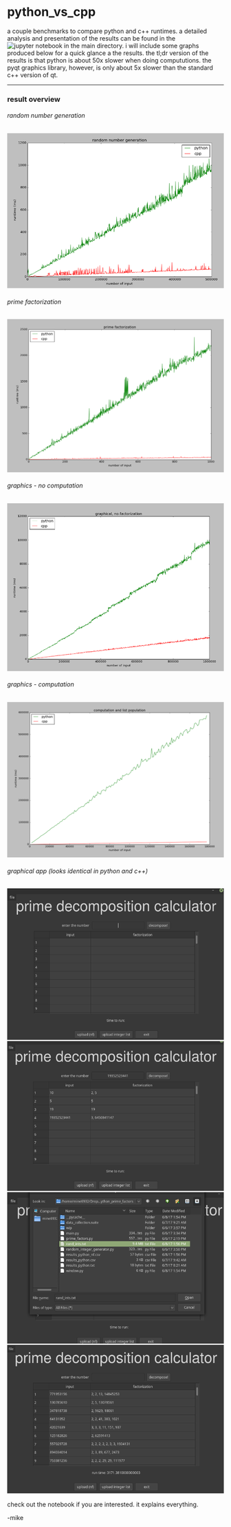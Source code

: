 # python_vs_cpp
a couple benchmarks to compare python and c++ runtimes. a detailed analysis and presentation of the results can be found in the ![jupyter notebook](https://github.com/michaelneuder/python_vs_cpp/blob/master/results.ipynb) in the main directory. i will include some graphs produced below for a quick glance a the results. the tl;dr version of the results is that python is about 50x slower when doing compututions. the pyqt graphics library, however, is only about 5x slower than the standard c++ version of qt.

---
### result overview

###### random number generation
![rng](https://github.com/michaelneuder/python_vs_cpp/blob/master/images/rng.png)

###### prime factorization
![rng](https://github.com/michaelneuder/python_vs_cpp/blob/master/images/factorization.png)

###### graphics - no computation
![rng](https://github.com/michaelneuder/python_vs_cpp/blob/master/images/g_nf.png)

###### graphics - computation
![rng](https://github.com/michaelneuder/python_vs_cpp/blob/master/images/g_fact.png)


###### graphical app (looks identical in python and c++)
![rng](https://github.com/michaelneuder/python_vs_cpp/blob/master/images/open.png)
![rng](https://github.com/michaelneuder/python_vs_cpp/blob/master/images/using_manual.png)
![rng](https://github.com/michaelneuder/python_vs_cpp/blob/master/images/opening_file.png)
![rng](https://github.com/michaelneuder/python_vs_cpp/blob/master/images/after_upload.png)

check out the notebook if you are interested. it explains everything.

-mike
